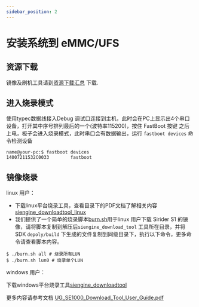 ```yaml
---
sidebar_position: 2
---
```


# 安装系统到 eMMC/UFS

## 资源下载

镜像及刷机工具请到[资源下载汇总](../../download) 下载.

## 进入烧录模式

使用typec数据线接入Debug 调试口连接到主机，此时会在PC上显示出4个串口设备，打开其中序号排列最后的一个(波特率115200)，按住 FastBoot 按键
之后上电，板子会进入烧录模式，此时串口会有数据输出，运行 `fastboot devices` 命令检测设备

```shell
name@your-pc:$ fastboot devices
14007211532C0033        fastboot
```

## 镜像烧录

linux 用户：

- 下载linux平台烧录工具，查看目录下的PDF文档了解相关内容 [siengine_downloadtool_linux](https://gitlab.com/siengine-ubuntu-sdk/tools/-/blob/test/siengine_downloader/siengine_downloadtool_linux_V7.6.2.tar.gz?ref_type=heads)
- 我们提供了一个简单的烧录脚本[burn.sh](https://gitlab.com/siengine-ubuntu-sdk/tools/-/blob/test/siengine_downloader/burn.sh?ref_type=heads)用于linux 用户下载 Sirider S1 的镜像，请将脚本复制到解压后`siengine_download_tool` 工具所在目录，并将SDK `depoly/build` 下生成的文件复制到同级目录下，执行以下命令，更多命令请查看脚本内容。

```shell
$ ./burn.sh all # 烧录所有LUN
$ ./burn.sh lun0 # 烧录单个LUN
```
windows 用户：

下载windows平台烧录工具[siengine_downloadtool](https://gitlab.com/siengine-ubuntu-sdk/tools/-/blob/test/siengine_downloader/siengine_downloadtool_V7.6.3.rar?ref_type=heads)

更多内容请参考文档 [UG_SE1000_Download_Tool_User_Guide.pdf](https://dl.radxa.com/sirider/s1/siengine_downloadtool_V7.5/UG_SE1000_Download_Tool_User_Guide.pdf)
